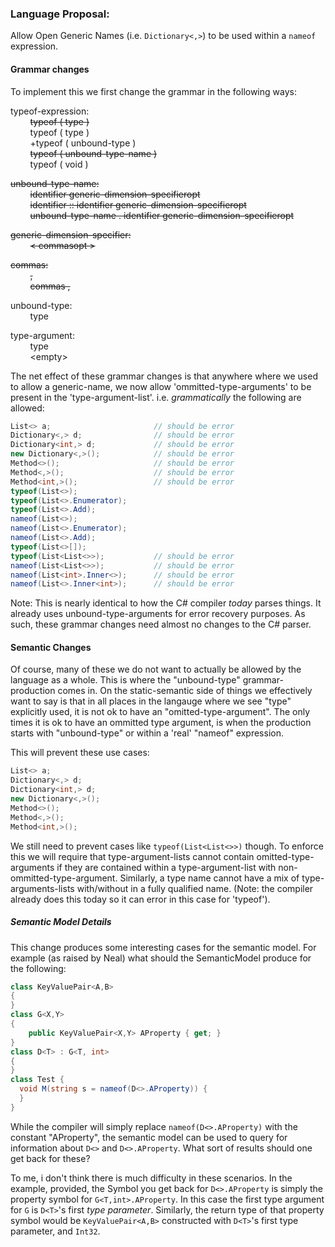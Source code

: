 ### Language Proposal:  
Allow Open Generic Names (i.e. ```Dictionary<,>```) to be used within a ```nameof``` expression.

#### Grammar changes  
To implement this we first change the grammar in the following ways:

typeof-expression:  
&nbsp;&nbsp;&nbsp;&nbsp;&nbsp;&nbsp;&nbsp;&nbsp;~~typeof   (   type   )~~  
&nbsp;&nbsp;&nbsp;&nbsp;&nbsp;&nbsp;&nbsp;&nbsp;typeof   (   type   )  
&nbsp;&nbsp;&nbsp;&nbsp;&nbsp;&nbsp;&nbsp;&nbsp;+typeof   (   unbound-type   )  
&nbsp;&nbsp;&nbsp;&nbsp;&nbsp;&nbsp;&nbsp;&nbsp;~~typeof   (   unbound-type-name   )~~  
&nbsp;&nbsp;&nbsp;&nbsp;&nbsp;&nbsp;&nbsp;&nbsp;typeof ( void )
  
~~unbound-type-name:~~  
&nbsp;&nbsp;&nbsp;&nbsp;&nbsp;&nbsp;&nbsp;&nbsp;~~identifier   generic-dimension-specifieropt~~  
&nbsp;&nbsp;&nbsp;&nbsp;&nbsp;&nbsp;&nbsp;&nbsp;~~identifier   ::   identifier   generic-dimension-specifieropt~~  
&nbsp;&nbsp;&nbsp;&nbsp;&nbsp;&nbsp;&nbsp;&nbsp;~~unbound-type-name   .   identifier   generic-dimension-specifieropt~~

~~generic-dimension-specifier:~~  
&nbsp;&nbsp;&nbsp;&nbsp;&nbsp;&nbsp;&nbsp;&nbsp;~~&lt;   commasopt   &gt;~~  

~~commas:~~  
&nbsp;&nbsp;&nbsp;&nbsp;&nbsp;&nbsp;&nbsp;&nbsp;~~,~~  
&nbsp;&nbsp;&nbsp;&nbsp;&nbsp;&nbsp;&nbsp;&nbsp;~~commas   ,~~


unbound-type:  
&nbsp;&nbsp;&nbsp;&nbsp;&nbsp;&nbsp;&nbsp;&nbsp;type

type-argument:  
&nbsp;&nbsp;&nbsp;&nbsp;&nbsp;&nbsp;&nbsp;&nbsp;type  
&nbsp;&nbsp;&nbsp;&nbsp;&nbsp;&nbsp;&nbsp;&nbsp;&lt;empty&gt;


The net effect of these grammar changes is that anywhere where we used to allow a generic-name, we now allow 'ommitted-type-arguments' to be present in the 'type-argument-list'.  i.e. *grammatically* the following are allowed:

```c#
List<> a;                       // should be error
Dictionary<,> d;                // should be error
Dictionary<int,> d;             // should be error
new Dictionary<,>();            // should be error
Method<>();                     // should be error
Method<,>();                    // should be error
Method<int,>();                 // should be error
typeof(List<>);
typeof(List<>.Enumerator);
typeof(List<>.Add);
nameof(List<>);
nameof(List<>.Enumerator);
nameof(List<>.Add);
typeof(List<>[]);
typeof(List<List<>>);           // should be error
nameof(List<List<>>);           // should be error
nameof(List<int>.Inner<>);      // should be error
nameof(List<>.Inner<int>);      // should be error
```

Note: This is nearly identical to how the C# compiler *today* parses things.  It already uses unbound-type-arguments for error recovery purposes.   As such, these grammar changes need almost no changes to the C# parser.

#### Semantic Changes  

Of course, many of these we do not want to actually be allowed by the language as a whole.  This is where the "unbound-type" grammar-production comes in.  On the static-semantic side of things we  effectively want to say is that in all places in the langauge where we see "type" explicitly used, it is not ok to have an "omitted-type-argument".  The only times it is ok to have an ommitted type argument, is when the production starts with "unbound-type" or within a 'real' "nameof" expression.

This will prevent these use cases:
```c#
List<> a;
Dictionary<,> d;
Dictionary<int,> d;
new Dictionary<,>();
Method<>();
Method<,>();
Method<int,>();
```

We still need to prevent cases like ```typeof(List<List<>>)``` though.  To enforce this we will require that type-argument-lists cannot contain omitted-type-arguments if they are contained within a type-argument-list with non-ommitted-type-argument.  Similarly, a type name cannot have a mix of type-arguments-lists with/without in a fully qualified name.  (Note: the compiler already does this today so it can error in this case for 'typeof').


##### Semantic Model Details  
This change produces some interesting cases for the semantic model.  For example (as raised by Neal) what should the SemanticModel produce for the following:

```C#
class KeyValuePair<A,B> 
{
}
class G<X,Y>
{
    public KeyValuePair<X,Y> AProperty { get; }
}
class D<T> : G<T, int>
{
}
class Test {
  void M(string s = nameof(D<>.AProperty)) {
  }
}
```

While the compiler will simply replace ```nameof(D<>.AProperty)``` with the constant "AProperty", the semantic model can be used to query for information about ```D<>``` and ```D<>.AProperty```.  What sort of results should one get back for these?  

To me, i don't think there is much difficulty in these scenarios.  In the example, provided, the Symbol you get back for ```D<>.AProperty``` is simply the property symbol for ```G<T,int>.AProperty```.  In this case the first type argument for ```G``` is ```D<T>```'s first *type parameter*.  Similarly, the return type of that property symbol would be ```KeyValuePair<A,B>``` constructed with ```D<T>```'s first type parameter, and ```Int32```.
